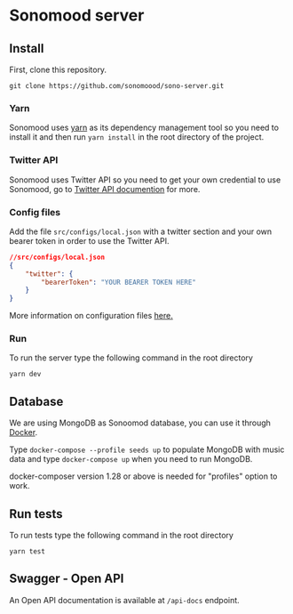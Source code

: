 ﻿# Sonomood server

## Install
First, clone this repository.
```
git clone https://github.com/sonomoood/sono-server.git
```
### Yarn
Sonomood uses [yarn](https://classic.yarnpkg.com/en/) as its dependency management tool so you need to install it and then run ```yarn install``` in the root directory of the project.
### Twitter API
Sonomood uses Twitter API so you need to get your own credential to use Sonomood, go to [Twitter API documention](https://developer.twitter.com/en/docs) for more.

### Config files
Add the file ```src/configs/local.json``` with a twitter section and your own bearer token in order to use the Twitter API.
```json
//src/configs/local.json
{
    "twitter": {
        "bearerToken": "YOUR BEARER TOKEN HERE"
    }
}
```
More information on configuration files [here.](https://github.com/lorenwest/node-config/wiki/Configuration-Files)

### Run
To run the server type the following command in the root directory
```
yarn dev
```
## Database
We are using MongoDB as Sonoomod database, you can use it through [Docker](https://www.docker.com/).

Type ```docker-compose --profile seeds up``` to populate MongoDB with music data and type ```docker-compose up``` when you need to run MongoDB.

docker-composer version 1.28 or above is needed for "profiles" option to work.
## Run tests
To run tests type the following command in the root directory
```
yarn test
```

## Swagger - Open API
An Open API documentation is available at ```/api-docs``` endpoint.
